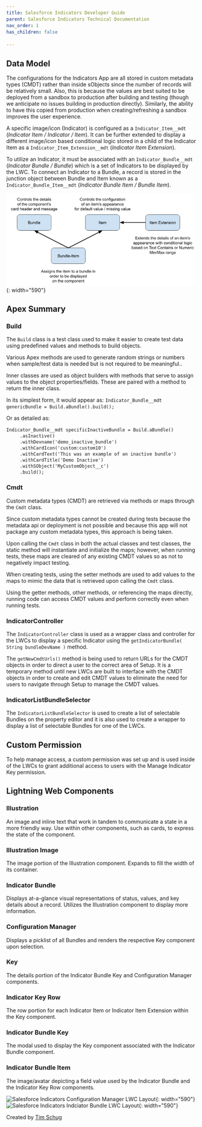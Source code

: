 ```yaml
---
title: Salesforce Indicators Developer Guide
parent: Salesforce Indicators Technical Documentation
nav_order: 1
has_children: false

---
```


## Data Model 
The configurations for the Indicators App are all stored in custom metadata types (CMDT) rather than inside sObjects since the number of records will be relatively small.  Also, this is because the values are best suited to be deployed from a sandbox to production after building and testing (though we anticipate no issues building in production directly).  Similarly, the ability to have this copied from production when creating/refreshing a sandbox improves the user experience.

A specific image/icon (Indicator) is configured as a `Indicator_Item__mdt` (*Indicator Item / Indicator / Item*).  It can be further extended to display a different image/icon based conditional logic stored in a child of the Indicator Item as a `Indicator_Item_Extension__mdt` (*Indicator Item Extension*).

To utilize an Indicator, it must be associated with an `Indicator_Bundle__mdt` (*Indicator Bundle / Bundle*) which is a set of Indicators to be displayed by the LWC.  To connect an Indicator to a Bundle, a record is stored in the junction object between Bundle and Item known as a ``Indicator_Bundle_Item__mdt`` (*Indicator Bundle Item / Bundle Item*).

![Salesforce Indicators Data Model](../images/setup/DataStructure.png){: width="590"}

## Apex Summary
### Build
The `Build` class is a test class used to make it easier to create test data using predefined values and methods to build objects.

Various Apex methods are used to generate random strings or numbers when sample/test data is needed but is not required to be meaningful..

Inner classes are used as object builders with methods that serve to assign values to the object properties/fields.  These are paired with a method to return the inner class.

In its simplest form, it would appear as:
```Indicator_Bundle__mdt genericBundle = Build.aBundle().build();```


Or as detailed as:
```
Indicator_Bundle__mdt specificInactiveBundle = Build.aBundle()
     .asInactive()
     .withDevname('demo_inactive_bundle')
     .withCardIcon('custom:custom10')
     .withCardText('This was an example of an inactive bundle')
     .withCardTitle('Demo Inactive')
     .withSObject('MyCustomObject__c')
     .build();
```
### Cmdt
Custom metadata types (CMDT) are retrieved via methods or maps through the `Cmdt` class.

Since custom metadata types cannot be created during tests because the metadata api or deployment is not possible and because this app will not package any custom metadata types, this approach is being taken.

Upon calling the `Cmdt` class in both the actual classes and test classes, the static method will instantiate and initialize the maps; however, when running tests, these maps are cleared of any existing CMDT values so as not to negatively impact testing.

When creating tests, using the setter methods are used to add values to the maps to mimic the data that is retrieved upon calling the `Cmdt` class.

Using the getter methods, other methods, or referencing the maps directly, running code can access CMDT values and perform correctly even when running tests.  

### IndicatorController
The `IndicatorController` class is used as a wrapper class and controller for the LWCs to display a specific Indicator using the `getIndicatorBundle( String bundleDevName )` method.

The `getNewCmdtUrls()` method is being used to return URLs for the CMDT objects in order to direct a user to the correct area of Setup. It is a temporary method until new LWCs are built to interface with the CMDT objects in order to create and edit CMDT values to eliminate the need for users to navigate through Setup to manage the CMDT values.

### IndicatorListBundleSelector
The `IndicatorListBundleSelector` is used to create a list of selectable Bundles on the property editor and it is also used to create a wrapper to display a list of selectable Bundles for one of the LWCs.

## Custom Permission
To help manage access, a custom permission was set up and is used inside of the LWCs to grant additional access to users with the Manage Indicator Key permission.

## Lightning Web Components

### Illustration
An image and inline text that work in tandem to communicate a state in a more friendly way. Use within other components, such as cards, to express the state of the component.

### Illustration Image
The image portion of the Illustration component. Expands to fill the width of its container.

### Indicator Bundle
Displays at-a-glance visual representations of status, values, and key details about a record. Utilizes the Illustration component to display more information.

### Configuration Manager
Displays a picklist of all Bundles and renders the respective Key component upon selection.

### Key
The details portion of the Indicator Bundle Key and Configuration Manager components.

### Indicator Key Row
The row portion for each Indicator Item or Indicator Item Extension within the Key component.

### Indicator Bundle Key
The modal used to display the Key component associated with the Indicator Bundle component.

### Indicator Bundle Item
The image/avatar depicting a field value used by the Indicator Bundle and the Indicator Key Row components. 

![Salesforce Indicators Configuration Manager LWC Layout](../images/setup/ConfigurationManagerLWCGuide.png){: width="590"}
![Salesforce Indicators Indciator Bundle LWC Layout](../images/setup/IndicatorBundleLWCGuide.png){: width="590"}

Created by [Tim Schug](https://github.com/tschug)

